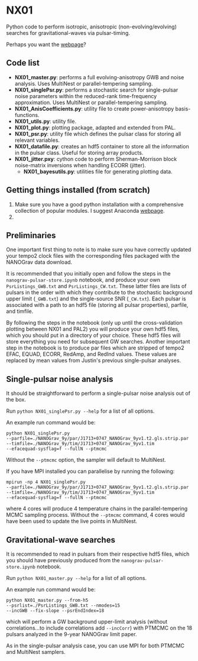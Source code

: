 NX01
====

Python code to perform isotropic, anisotropic (non-evolving/evolving)
searches for gravitational-waves via pulsar-timing.

Perhaps you want the [webpage](http://stevertaylor.github.io/NX01/)?

## Code list

* **NX01_master.py**: performs a full evolving-anisotropy GWB and
  noise analysis. Uses MultiNest or parallel-tempering sampling.
* **NX01_singlePsr.py**: performs a stochastic
  search for single-pulsar noise parameters within the reduced-rank
  time-frequency approximation. Uses MultiNest or parallel-tempering sampling.
* **NX01_AnisCoefficients.py**: utility file to create power-anisotropy
  basis-functions.
* **NX01_utils.py**: utility file.
* **NX01_plot.py**: plotting package, adapted and extended from PAL.
* **NX01_psr.py**: utility file which defines the pulsar class for
storing all relevant variables.
* **NX01_datafile.py**: creates an hdf5 container to store all the
information in the pulsar class. Useful for storing array products.
* **NX01_jitter.pxy**: cython code to perform Sherman-Morrison
  block noise-matrix inversions when handling ECORR (jitter). 
  * **NX01_bayesutils.py**: utilities file for generating plotting data.

## Getting things installed (from scratch)

1. Make sure you have a good python installation with a comprehensive
   collection of popular modules. I suggest Anaconda
   [webpage](https://www.continuum.io/downloads).
2. 

## Preliminaries

One important first thing to note is to make sure you have
correctly updated your tempo2 clock files with the corresponding files packaged with
the NANOGrav data download.

It is recommended that you initially open and follow the steps in the
`nanograv-pulsar-store.ipynb` notebook, and produce your own
`PsrListings_GWB.txt` and `PsrListings_CW.txt`. These latter files are
lists of pulsars in the order with which they contribute to the
stochastic background upper limit (`_GWB.txt`) and the single-source
SNR (`_CW.txt`). Each pulsar is associated with a path to an hdf5 file
(storing all pulsar properties), parfile, and timfile.

By following the steps in the notebook (only up until the
cross-validation plotting between NX01 and PAL2) you will produce your
own hdf5 files, which you should put in a directory of your
choice. These hdf5 files will store everything you need for subsequent
GW searches. Another important step in the notebook is to produce par
files which are stripped of tempo2 EFAC, EQUAD, ECORR, RedAmp, and
RedInd values. These values are replaced by mean values from Justin's
previous single-pulsar analyses.

## Single-pulsar noise analysis

It should be straightforward to perform a single-pulsar noise analysis
out of the box. 

Run `python NX01_singlePsr.py --help` for a list of all options.

An example run command would be:
```
python NX01_singlePsr.py
--parfile=./NANOGrav_9y/par/J1713+0747_NANOGrav_9yv1.t2.gls.strip.par
--timfile=./NANOGrav_9y/tim/J1713+0747_NANOGrav_9yv1.tim
--efacequad-sysflag=f --fullN --ptmcmc
```

Without the `--ptmcmc` option, the sampler will default to MultiNest.

If you have MPI installed you can parallelise by running the
following:
```
mpirun -np 4 NX01_singlePsr.py
--parfile=./NANOGrav_9y/par/J1713+0747_NANOGrav_9yv1.t2.gls.strip.par
--timfile=./NANOGrav_9y/tim/J1713+0747_NANOGrav_9yv1.tim
--efacequad-sysflag=f --fullN --ptmcmc
```
where 4 cores will produce 4 temperature chains in the
parallel-tempering MCMC sampling process. Without the `--ptmcmc`
command, 4 cores would have been used to update the live points in MultiNest.


## Gravitational-wave searches

It is recommended to read in pulsars from their respective hdf5 files,
which you should have previously produced from the
`nanograv-pulsar-store.ipynb` notebook.

Run `python NX01_master.py --help` for a list of all options.

An example run command would be:
```
python NX01_master.py --from-h5
--psrlist=./PsrListings_GWB.txt --nmodes=15
--incGWB --fix-slope --psrEndIndex=18
```
which will perform a GW background upper-limit analysis (without
correlations...to include correlations add `--incCorr`) with PTMCMC on the 18 pulsars analyzed in the 9-year NANOGrav limit paper.

As in the single-pulsar analysis case, you can use MPI for both PTMCMC
and MultiNest samplers.

